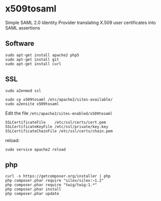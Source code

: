 x509tosaml
==========

Simple SAML 2.0 Identity Provider translating X.509 user certificates into SAML assertions

Software
--------

	sudo apt-get install apache2 php5
	sudo apt-get install git
	sudo apt-get install curl

SSL
---

	sudo a2enmod ssl

	sudo cp x509tosaml /etc/apache2/sites-available/
	sudo a2ensite x509tosaml 

Edit the file `/etc/apache2/sites-enabled/x509tosaml`

	SSLCertificateFile    /etc/ssl/certs/cert.pem
	SSLCertificateKeyFile /etc/ssl/private/key.key
	SSLCertificateChainFile /etc/ssl/certs/chain.pem

reload:

	sudo service apache2 reload


php
---

	curl -s https://getcomposer.org/installer | php
	php composer.phar require "silex/silex:~1.2"
	php composer.phar require "twig/twig:1.*"
	php composer.phar install
	php composer.phar update
